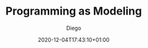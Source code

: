 ---
title: "Programming as Modeling"
date: 2020-12-04T17:43:10+01:00
draft: true
author: Diego
Tags:
    - Programming
    - Modeling
    - DDD
---